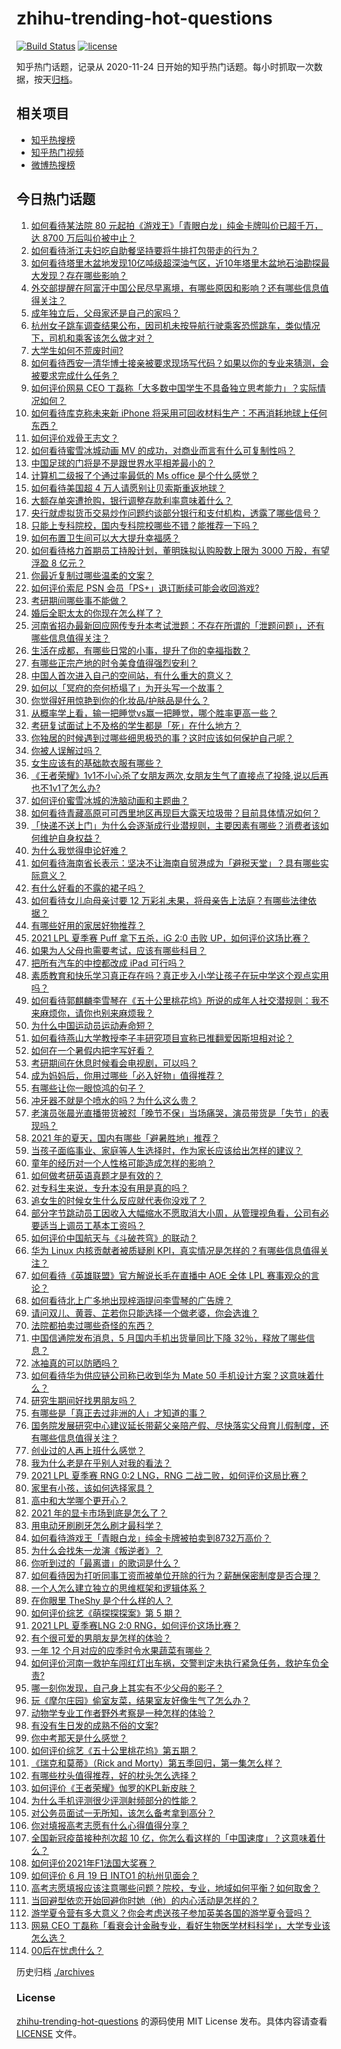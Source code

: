 # zhihu-trending-hot-questions

[![Build Status](https://github.com/justjavac/zhihu-trending-hot-questions/workflows/ci/badge.svg?branch=master)](https://github.com/justjavac/zhihu-trending-hot-questions/actions)
[![license](https://img.shields.io/github/license/justjavac/zhihu-trending-hot-questions)](https://github.com/justjavac/zhihu-trending-hot-questions/blob/master/LICENSE)

知乎热门话题，记录从 2020-11-24 日开始的知乎热门话题。每小时抓取一次数据，按天[归档](./archives)。

## 相关项目

- [知乎热搜榜](https://github.com/justjavac/zhihu-trending-top-search)
- [知乎热门视频](https://github.com/justjavac/zhihu-trending-hot-video)
- [微博热搜榜](https://github.com/justjavac/weibo-trending-hot-search)

## 今日热门话题

<!-- BEGIN -->
<!-- 最后更新时间 Tue Jun 22 2021 14:02:28 GMT+0800 (China Standard Time) -->

1. [如何看待某法院 80 元起拍《游戏王》「青眼白龙」纯金卡牌叫价已超千万，达 8700
   万后叫价被中止？](https://www.zhihu.com/question/466353604)
2. [如何看待浙江夫妇吃自助餐坚持要将牛排打包带走的行为？](https://www.zhihu.com/question/465511011)
3. [如何看待塔里木盆地发现10亿吨级超深油气区，近10年塔里木盆地石油勘探最大发现？存在哪些影响？](https://www.zhihu.com/question/465756160)
4. [外交部提醒在阿富汗中国公民尽早离境，有哪些原因和影响？还有哪些信息值得关注？](https://www.zhihu.com/question/466217700)
5. [成年独立后，父母家还是自己的家吗？](https://www.zhihu.com/question/465591269)
6. [杭州女子跳车调查结果公布，因司机未按导航行驶乘客恐慌跳车，类似情况下，司机和乘客该怎么做才对？](https://www.zhihu.com/question/466324039)
7. [大学生如何不荒废时间?](https://www.zhihu.com/question/465458412)
8. [如何看待西安一清华博士接亲被要求现场写代码？如果以你的专业来猜测，会被要求完成什么任务？](https://www.zhihu.com/question/466165757)
9. [如何评价网易 CEO
   丁磊称「大多数中国学生不具备独立思考能力」？实际情况如何？](https://www.zhihu.com/question/466490549)
10. [如何看待库克称未来新 iPhone
    将采用可回收材料生产：不再消耗地球上任何东西？](https://www.zhihu.com/question/466278095)
11. [如何评价戏骨王志文？](https://www.zhihu.com/question/356773728)
12. [如何看待蜜雪冰城动画 MV 的成功，对商业而言有什么可复制性吗？](https://www.zhihu.com/question/465195632)
13. [中国足球的门将是不是跟世界水平相差最小的？](https://www.zhihu.com/question/409596507)
14. [计算机二级报了个通过率最低的 Ms office 是个什么感觉？](https://www.zhihu.com/question/306891507)
15. [如何看待美国超 4 万人请愿别让贝索斯重返地球？](https://www.zhihu.com/question/466270783)
16. [大额存单突遭抢购，银行调整存款利率意味着什么？](https://www.zhihu.com/question/465944211)
17. [央行就虚拟货币交易炒作问题约谈部分银行和支付机构，透露了哪些信号？](https://www.zhihu.com/question/466366894)
18. [只能上专科院校，国内专科院校哪些不错？能推荐一下吗？](https://www.zhihu.com/question/402485923)
19. [如何布置卫生间可以大大提升幸福感？](https://www.zhihu.com/question/453988104)
20. [如何看待格力首期员工持股计划，董明珠拟认购股数上限为 3000 万股，有望浮盈 8
    亿元？](https://www.zhihu.com/question/466304835)
21. [你最近复制过哪些温柔的文案？](https://www.zhihu.com/question/465565888)
22. [如何评价索尼 PSN 会员「PS+」退订断续可能会收回游戏?](https://www.zhihu.com/question/466089796)
23. [考研期间哪些事不能做？](https://www.zhihu.com/question/271809687)
24. [婚后全职太太的你现在怎么样了？](https://www.zhihu.com/question/460711317)
25. [河南省招办最新回应网传专升本考试泄题：不存在所谓的「泄题问题」，还有哪些信息值得关注？](https://www.zhihu.com/question/466293810)
26. [生活在成都，有哪些日常的小事，提升了你的幸福指数？](https://www.zhihu.com/question/465303684)
27. [有哪些正宗产地的时令美食值得强烈安利？](https://www.zhihu.com/question/466363953)
28. [中国人首次进入自己的空间站，有什么重大的意义？](https://www.zhihu.com/question/465597504)
29. [如何以「冥府的奈何桥塌了」为开头写一个故事？](https://www.zhihu.com/question/458115472)
30. [你觉得好用惊艳到你的化妆品/护肤品是什么？](https://www.zhihu.com/question/328352945)
31. [从概率学上看，输一把睡觉vs赢一把睡觉，哪个胜率更高一些？](https://www.zhihu.com/question/461910176)
32. [考研复试面试上不及格的学生都是「死」在什么地方？](https://www.zhihu.com/question/281387925)
33. [你独居的时候遇到过哪些细思极恐的事？这时应该如何保护自己呢？](https://www.zhihu.com/question/465707814)
34. [你被人误解过吗？](https://www.zhihu.com/question/385514207)
35. [女生应该有的基础款衣服有哪些？](https://www.zhihu.com/question/25053093)
36. [《王者荣耀》1v1不小心杀了女朋友两次,女朋友生气了直接点了投降,说以后再也不1v1了怎么办?](https://www.zhihu.com/question/465443786)
37. [如何评价蜜雪冰城的洗脑动画和主题曲？](https://www.zhihu.com/question/466309186)
38. [如何看待青藏高原可可西里地区再现巨大露天垃圾带？目前具体情况如何？](https://www.zhihu.com/question/466184215)
39. [「快递不送上门」为什么会逐渐成行业潜规则，主要因素有哪些？消费者该如何维护自身权益？](https://www.zhihu.com/question/466340505)
40. [为什么我觉得申论好难？](https://www.zhihu.com/question/431272244)
41. [如何看待海南省长表示：坚决不让海南自贸港成为「避税天堂」？具有哪些实际意义？](https://www.zhihu.com/question/466284419)
42. [有什么好看的不露的裙子吗？](https://www.zhihu.com/question/449495437)
43. [如何看待女儿向母亲讨要 12
    万彩礼未果，将母亲告上法庭？有哪些法律依据？](https://www.zhihu.com/question/466079009)
44. [有哪些好用的家居好物推荐？](https://www.zhihu.com/question/445897005)
45. [2021 LPL 夏季赛 Puff 拿下五杀，iG 2:0 击败
    UP，如何评价这场比赛？](https://www.zhihu.com/question/466382286)
46. [如果为人父母也需要考试，应该有哪些科目？](https://www.zhihu.com/question/465553584)
47. [把所有汽车的中控都改成 iPad 可行吗？](https://www.zhihu.com/question/26640735)
48. [素质教育和快乐学习真正存在吗？真正步入小学让孩子在玩中学这个观点实用吗？](https://www.zhihu.com/question/462281998)
49. [如何看待郭麒麟李雪琴在《五十公里桃花坞》所说的成年人社交潜规则：我不来麻烦你，请你也别来麻烦我？](https://www.zhihu.com/question/466111211)
50. [为什么中国运动员运动寿命短？](https://www.zhihu.com/question/50191573)
51. [如何看待燕山大学教授李子丰研究项目宣称已推翻爱因斯坦相对论？](https://www.zhihu.com/question/466471293)
52. [如何在一个暑假内把字写好看？](https://www.zhihu.com/question/461427485)
53. [考研期间在休息时候看会电视剧，可以吗？](https://www.zhihu.com/question/413853398)
54. [成为妈妈后，你用过哪些「必入好物」值得推荐？](https://www.zhihu.com/question/458688309)
55. [有哪些让你一眼惊鸿的句子？](https://www.zhihu.com/question/368735179)
56. [冲牙器不就是个喷水的吗？为什么这么贵？](https://www.zhihu.com/question/385465810)
57. [老演员张晨光直播带货被怼「晚节不保」当场痛哭，演员带货是「失节」的表现吗？](https://www.zhihu.com/question/465949886)
58. [2021 年的夏天，国内有哪些「避暑胜地」推荐？](https://www.zhihu.com/question/466280846)
59. [当孩子面临事业、家庭等人生选择时，作为家长应该给出怎样的建议？](https://www.zhihu.com/question/458664136)
60. [童年的经历对一个人性格可能造成怎样的影响？](https://www.zhihu.com/question/302078819)
61. [如何做考研英语真题才是有效的？](https://www.zhihu.com/question/461897795)
62. [对专科生来说，专升本没有用是真的吗？](https://www.zhihu.com/question/456766596)
63. [追女生的时候女生什么反应就代表你没戏了？](https://www.zhihu.com/question/437267039)
64. [部分字节跳动员工因收入大幅缩水不愿取消大小周，从管理视角看，公司有必要适当上调员工基本工资吗？](https://www.zhihu.com/question/465515777)
65. [如何评价中国航天与《斗破苍穹》的联动？](https://www.zhihu.com/question/465538922)
66. [华为 Linux 内核贡献者被质疑刷
    KPI，真实情况是怎样的？有哪些信息值得关注？](https://www.zhihu.com/question/466111598)
67. [如何看待《英雄联盟》官方解说长毛在直播中 AOE 全体 LPL
    赛事观众的言论？](https://www.zhihu.com/question/466051512)
68. [如何看待北上广多地出现梓涵提问李雪琴的广告牌？](https://www.zhihu.com/question/465101848)
69. [请问双儿、黄蓉、芷若你只能选择一个做老婆，你会选谁？](https://www.zhihu.com/question/466002351)
70. [法院都拍卖过哪些奇怪的东西？](https://www.zhihu.com/question/299977989)
71. [中国信通院发布消息，5 月国内手机出货量同比下降
    32％，释放了哪些信息？](https://www.zhihu.com/question/465502394)
72. [冰袖真的可以防晒吗？](https://www.zhihu.com/question/324378524)
73. [如何看待华为供应链公司称已收到华为 Mate 50
    手机设计方案？这意味着什么？](https://www.zhihu.com/question/466148710)
74. [研究生期间好找男朋友吗？](https://www.zhihu.com/question/393637489)
75. [有哪些是「真正去过非洲的人」才知道的事？](https://www.zhihu.com/question/463859117)
76. [国务院发展研究中心建议延长带薪父亲陪产假、尽快落实父母育儿假制度，还有哪些信息值得关注？](https://www.zhihu.com/question/466283998)
77. [创业过的人再上班什么感觉？](https://www.zhihu.com/question/458719620)
78. [我为什么老是在乎别人对我的看法？](https://www.zhihu.com/question/451987588)
79. [2021 LPL 夏季赛 RNG 0:2 LNG，RNG
    二战二败，如何评价这局比赛？](https://www.zhihu.com/question/466171736)
80. [家里有小孩，该如何选择家具？](https://www.zhihu.com/question/287257063)
81. [高中和大学哪个更开心？](https://www.zhihu.com/question/461808556)
82. [2021 年的显卡市场到底是怎么了？](https://www.zhihu.com/question/465783055)
83. [用电动牙刷刷牙怎么刷才最科学？](https://www.zhihu.com/question/27826179)
84. [如何看待游戏王「青眼白龙」纯金卡牌被拍卖到8732万高价？](https://www.zhihu.com/question/466359089)
85. [为什么会找朱一龙演《叛逆者》？](https://www.zhihu.com/question/388758918)
86. [你听到过的「最离谱」的歌词是什么？](https://www.zhihu.com/question/465501629)
87. [如何看待因为打听同事工资而被单位开除的行为？薪酬保密制度是否合理？](https://www.zhihu.com/question/466073910)
88. [一个人怎么建立独立的思维框架和逻辑体系？](https://www.zhihu.com/question/442047678)
89. [在你眼里 TheShy 是个什么样的人？](https://www.zhihu.com/question/455091405)
90. [如何评价综艺《萌探探探案》第 5 期？](https://www.zhihu.com/question/465842205)
91. [2021 LPL 夏季赛LNG 2:0
    RNG，如何评价这场比赛？](https://www.zhihu.com/question/466163543)
92. [有个很可爱的男朋友是怎样的体验？](https://www.zhihu.com/question/27765219)
93. [一年 12 个月对应的应季时令水果蔬菜有哪些？](https://www.zhihu.com/question/21026884)
94. [如何评价河南一救护车闯红灯出车祸，交警判定未执行紧急任务，救护车负全责?](https://www.zhihu.com/question/465874196)
95. [哪一刻你发现，自己身上其实有不少父母的影子？](https://www.zhihu.com/question/465552513)
96. [玩《摩尔庄园》偷室友菜，结果室友好像生气了怎么办？](https://www.zhihu.com/question/463770388)
97. [动物学专业工作者野外考察是一种怎样的体验？](https://www.zhihu.com/question/52589324)
98. [有没有生日发的成熟不俗的文案?](https://www.zhihu.com/question/413422913)
99. [你中考那天是什么感觉？](https://www.zhihu.com/question/387881309)
100. [如何评价综艺《五十公里桃花坞》第五期？](https://www.zhihu.com/question/465948121)
101. [《瑞克和莫蒂》（Rick and
     Morty）第五季回归，第一集怎么样？](https://www.zhihu.com/question/466279343)
102. [有哪些枕头值得推荐，好的枕头怎么选择？](https://www.zhihu.com/question/27206297)
103. [如何评价《王者荣耀》伽罗的KPL新皮肤？](https://www.zhihu.com/question/464788987)
104. [为什么手机评测很少评测射频部分的性能？](https://www.zhihu.com/question/465837362)
105. [对公务员面试一无所知，该怎么备考拿到高分？](https://www.zhihu.com/question/366961967)
106. [你对填报高考志愿有什么心得值得分享？](https://www.zhihu.com/question/19651181)
107. [全国新冠疫苗接种剂次超 10
     亿，你怎么看这样的「中国速度」？这意味着什么？](https://www.zhihu.com/question/466136436)
108. [如何评价2021年F1法国大奖赛？](https://www.zhihu.com/question/463458935)
109. [如何评价 6 月 19 日 INTO1 的杭州见面会？](https://www.zhihu.com/question/466005917)
110. [高考志愿填报应该注意哪些问题？院校，专业，地域如何平衡？如何取舍？](https://www.zhihu.com/question/462670569)
111. [当回避型依恋开始回避你时她（他）的内心活动是怎样的？](https://www.zhihu.com/question/337217828)
112. [游学夏令营有多大意义？你会考虑送孩子参加英美各国的游学夏令营吗？](https://www.zhihu.com/question/462876869)
113. [网易 CEO
     丁磊称「看衰会计金融专业，看好生物医学材料科学」，大学专业该怎么选？](https://www.zhihu.com/question/466254911)
114. [00后在忧虑什么？](https://www.zhihu.com/question/393450972)

<!-- END -->

历史归档 [./archives](./archives)

### License

[zhihu-trending-hot-questions](https://github.com/justjavac/zhihu-trending-hot-questions)
的源码使用 MIT License 发布。具体内容请查看 [LICENSE](./LICENSE) 文件。
